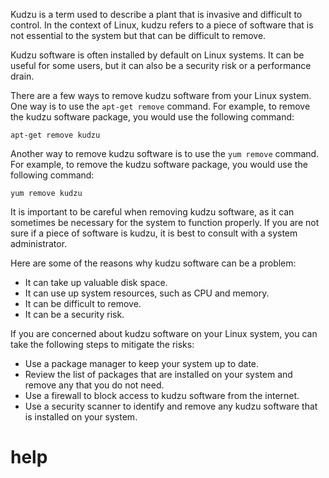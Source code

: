 
Kudzu is a term used to describe a plant that is invasive and difficult to control. In the context of Linux, kudzu refers to a piece of software that is not essential to the system but that can be difficult to remove.

Kudzu software is often installed by default on Linux systems. It can be useful for some users, but it can also be a security risk or a performance drain.

There are a few ways to remove kudzu software from your Linux system. One way is to use the `apt-get remove` command. For example, to remove the kudzu software package, you would use the following command:

```
apt-get remove kudzu
```

Another way to remove kudzu software is to use the `yum remove` command. For example, to remove the kudzu software package, you would use the following command:

```
yum remove kudzu
```

It is important to be careful when removing kudzu software, as it can sometimes be necessary for the system to function properly. If you are not sure if a piece of software is kudzu, it is best to consult with a system administrator.

Here are some of the reasons why kudzu software can be a problem:

* It can take up valuable disk space.
* It can use up system resources, such as CPU and memory.
* It can be difficult to remove.
* It can be a security risk.

If you are concerned about kudzu software on your Linux system, you can take the following steps to mitigate the risks:

* Use a package manager to keep your system up to date.
* Review the list of packages that are installed on your system and remove any that you do not need.
* Use a firewall to block access to kudzu software from the internet.
* Use a security scanner to identify and remove any kudzu software that is installed on your system.


# help 

```

```
